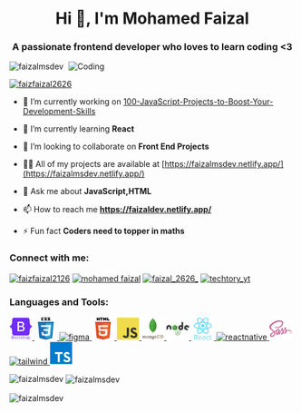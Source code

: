 

<h1 align="center">Hi 👋, I'm Mohamed Faizal</h1>
<h3 align="center">A passionate frontend developer who loves to learn coding <3</h3>
<img align="right" alt="Coding" width="400" src="https://media.tenor.com/YNqsJbmb_yMAAAAd/coding.gif" >

<p align="left"> <img src="https://komarev.com/ghpvc/?username=faizalmsdev&label=Profile%20views&color=0e75b6&style=flat" alt="faizalmsdev" /> </p>

<p align="left"> <a href="https://twitter.com/faizfaizal2126" target="blank"><img src="https://img.shields.io/twitter/follow/faizal_2626_?logo=twitter&style=for-the-badge" alt="faizfaizal2626" /></a> </p>

- 🔭 I’m currently working on [100-JavaScript-Projects-to-Boost-Your-Development-Skills](https://github.com/faizalmsdev/100-JavaScript-Projects-to-Boost-Your-Development-Skills)

- 🌱 I’m currently learning **React**

- 👯 I’m looking to collaborate on **Front End Projects**

- 👨‍💻 All of my projects are available at [https://faizalmsdev.netlify.app/](https://faizalmsdev.netlify.app/)

- 💬 Ask me about **JavaScript,HTML**

- 📫 How to reach me **https://faizaldev.netlify.app/**

- ⚡ Fun fact **Coders need to topper in maths**

<h3 align="left">Connect with me:</h3>
<p align="left">
<a href="https://twitter.com/faizfaizal2126" target="blank"><img align="center" src="https://raw.githubusercontent.com/rahuldkjain/github-profile-readme-generator/master/src/images/icons/Social/twitter.svg" alt="faizfaizal2126" height="30" width="40" /></a>
<a href="https://linkedin.com/in/mohamed faizal" target="blank"><img align="center" src="https://raw.githubusercontent.com/rahuldkjain/github-profile-readme-generator/master/src/images/icons/Social/linked-in-alt.svg" alt="mohamed faizal" height="30" width="40" /></a>
<a href="https://instagram.com/faizal_2626_" target="blank"><img align="center" src="https://raw.githubusercontent.com/rahuldkjain/github-profile-readme-generator/master/src/images/icons/Social/instagram.svg" alt="faizal_2626_" height="30" width="40" /></a>
<a href="https://www.youtube.com/c/techtory_yt" target="blank"><img align="center" src="https://raw.githubusercontent.com/rahuldkjain/github-profile-readme-generator/master/src/images/icons/Social/youtube.svg" alt="techtory_yt" height="30" width="40" /></a>
</p>

<h3 align="left">Languages and Tools:</h3>
<p align="left"> <a href="https://getbootstrap.com" target="_blank" rel="noreferrer"> <img src="https://raw.githubusercontent.com/devicons/devicon/master/icons/bootstrap/bootstrap-plain-wordmark.svg" alt="bootstrap" width="40" height="40"/> </a> <a href="https://www.w3schools.com/css/" target="_blank" rel="noreferrer"> <img src="https://raw.githubusercontent.com/devicons/devicon/master/icons/css3/css3-original-wordmark.svg" alt="css3" width="40" height="40"/> </a> <a href="https://www.figma.com/" target="_blank" rel="noreferrer"> <img src="https://www.vectorlogo.zone/logos/figma/figma-icon.svg" alt="figma" width="40" height="40"/> </a> <a href="https://www.w3.org/html/" target="_blank" rel="noreferrer"> <img src="https://raw.githubusercontent.com/devicons/devicon/master/icons/html5/html5-original-wordmark.svg" alt="html5" width="40" height="40"/> </a> <a href="https://developer.mozilla.org/en-US/docs/Web/JavaScript" target="_blank" rel="noreferrer"> <img src="https://raw.githubusercontent.com/devicons/devicon/master/icons/javascript/javascript-original.svg" alt="javascript" width="40" height="40"/> </a> <a href="https://www.mongodb.com/" target="_blank" rel="noreferrer"> <img src="https://raw.githubusercontent.com/devicons/devicon/master/icons/mongodb/mongodb-original-wordmark.svg" alt="mongodb" width="40" height="40"/> </a> <a href="https://nodejs.org" target="_blank" rel="noreferrer"> <img src="https://raw.githubusercontent.com/devicons/devicon/master/icons/nodejs/nodejs-original-wordmark.svg" alt="nodejs" width="40" height="40"/> </a> <a href="https://reactjs.org/" target="_blank" rel="noreferrer"> <img src="https://raw.githubusercontent.com/devicons/devicon/master/icons/react/react-original-wordmark.svg" alt="react" width="40" height="40"/> </a> <a href="https://reactnative.dev/" target="_blank" rel="noreferrer"> <img src="https://reactnative.dev/img/header_logo.svg" alt="reactnative" width="40" height="40"/> </a> <a href="https://sass-lang.com" target="_blank" rel="noreferrer"> <img src="https://raw.githubusercontent.com/devicons/devicon/master/icons/sass/sass-original.svg" alt="sass" width="40" height="40"/> </a> <a href="https://tailwindcss.com/" target="_blank" rel="noreferrer"> <img src="https://www.vectorlogo.zone/logos/tailwindcss/tailwindcss-icon.svg" alt="tailwind" width="40" height="40"/> </a> <a href="https://www.typescriptlang.org/" target="_blank" rel="noreferrer"> <img src="https://raw.githubusercontent.com/devicons/devicon/master/icons/typescript/typescript-original.svg" alt="typescript" width="40" height="40"/> </a> </p>

<p><img align="left" src="https://github-readme-stats.vercel.app/api/top-langs?username=faizalmsdev&show_icons=true&locale=en&layout=compact" alt="faizalmsdev" /></p>

<p>&nbsp;<img align="center" src="https://github-readme-stats.vercel.app/api?username=faizalmsdev&show_icons=true&locale=en" alt="faizalmsdev" /></p>

<p><img align="center" src="https://github-readme-streak-stats.herokuapp.com/?user=faizalmsdev&" alt="faizalmsdev" /></p>
